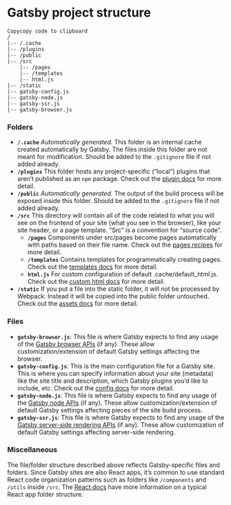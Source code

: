 # Gatsby project structure

```text
Copycopy code to clipboard
/
|-- /.cache
|-- /plugins
|-- /public
|-- /src
    |-- /pages
    |-- /templates
    |-- html.js
|-- /static
|-- gatsby-config.js
|-- gatsby-node.js
|-- gatsby-ssr.js
|-- gatsby-browser.js
```

### Folders <a id="folders"></a>

* **`/.cache`** _Automatically generated._ This folder is an internal cache created automatically by Gatsby. The files inside this folder are not meant for modification. Should be added to the `.gitignore` file if not added already.
* **`/plugins`** This folder hosts any project-specific \(“local”\) plugins that aren’t published as an `npm` package. Check out the [plugin docs](https://www.gatsbyjs.org/docs/plugins/) for more detail.
* **`/public`** _Automatically generated._ The output of the build process will be exposed inside this folder. Should be added to the `.gitignore` file if not added already.
* **`/src`** This directory will contain all of the code related to what you will see on the frontend of your site \(what you see in the browser\), like your site header, or a page template. “Src” is a convention for “source code”.
  * **`/pages`** Components under src/pages become pages automatically with paths based on their file name. Check out the [pages recipes](https://www.gatsbyjs.org/docs/recipes/pages-layouts) for more detail.
  * **`/templates`** Contains templates for programmatically creating pages. Check out the [templates docs](https://www.gatsbyjs.org/docs/building-with-components/#page-template-components) for more detail.
  * **`html.js`** For custom configuration of default .cache/default\_html.js. Check out the [custom html docs](https://www.gatsbyjs.org/docs/custom-html/) for more detail.
* **`/static`** If you put a file into the static folder, it will not be processed by Webpack. Instead it will be copied into the public folder untouched. Check out the [assets docs](https://www.gatsbyjs.org/docs/static-folder/#adding-assets-outside-of-the-module-system) for more detail.

### Files <a id="files"></a>

* **`gatsby-browser.js`**: This file is where Gatsby expects to find any usage of the [Gatsby browser APIs](https://www.gatsbyjs.org/docs/browser-apis/) \(if any\). These allow customization/extension of default Gatsby settings affecting the browser.
* **`gatsby-config.js`**: This is the main configuration file for a Gatsby site. This is where you can specify information about your site \(metadata\) like the site title and description, which Gatsby plugins you’d like to include, etc. Check out the [config docs](https://www.gatsbyjs.org/docs/gatsby-config/) for more detail.
* **`gatsby-node.js`**: This file is where Gatsby expects to find any usage of the [Gatsby node APIs](https://www.gatsbyjs.org/docs/node-apis/) \(if any\). These allow customization/extension of default Gatsby settings affecting pieces of the site build process.
* **`gatsby-ssr.js`**: This file is where Gatsby expects to find any usage of the [Gatsby server-side rendering APIs](https://www.gatsbyjs.org/docs/ssr-apis/) \(if any\). These allow customization of default Gatsby settings affecting server-side rendering.

### Miscellaneous <a id="miscellaneous"></a>

The file/folder structure described above reflects Gatsby-specific files and folders. Since Gatsby sites are also React apps, it’s common to use standard React code organization patterns such as folders like `/components` and `/utils` inside `/src`. The [React docs](https://reactjs.org/docs/faq-structure.html) have more information on a typical React app folder structure.

